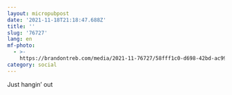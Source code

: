 ```yaml
---
layout: micropubpost
date: '2021-11-18T21:18:47.688Z'
title: ''
slug: '76727'
lang: en
mf-photo:
  - >-
    https://brandontreb.com/media/2021-11-76727/58fff1c0-d698-42bd-ac99-807b8791a947.jpeg
category: social
---
```

Just hangin’ out
